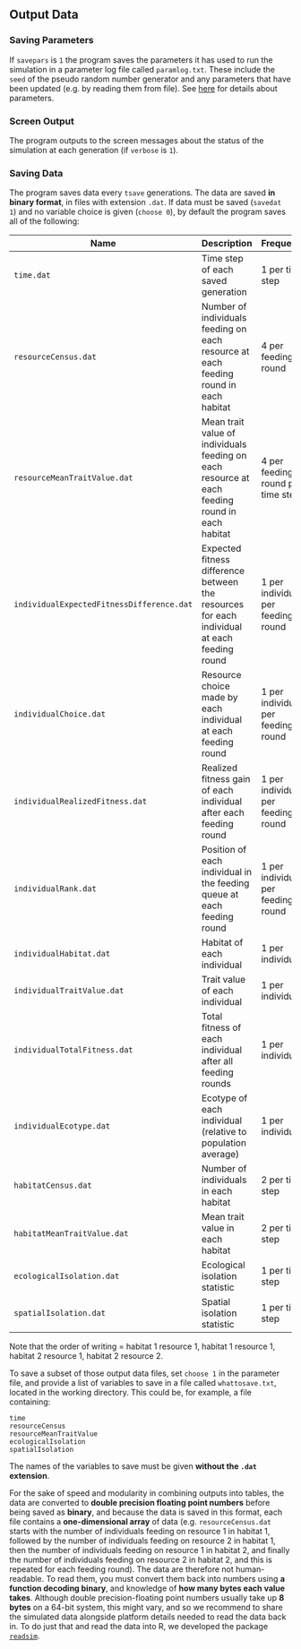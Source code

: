 ## Output Data

### Saving Parameters

If `savepars` is `1` the program saves the parameters it has used to run the simulation in a parameter log file called `paramlog.txt`. These include the `seed` of the pseudo random number generator and any parameters that have been updated (e.g. by reading them from file). See [here](PARAMETERS.md) for details about parameters.

### Screen Output

The program outputs to the screen messages about the status of the simulation at each generation (if `verbose` is `1`).

### Saving Data

The program saves data every `tsave` generations. The data are saved **in binary format**, in files with extension `.dat`. If data must be saved (`savedat 1`) and no variable choice is given (`choose 0`), by default the program saves all of the following:

| Name | Description | Frequency | 
|--|--|--|
| `time.dat` | Time step of each saved generation | 1 per time step |
| `resourceCensus.dat` | Number of individuals feeding on each resource at each feeding round in each habitat | 4 per feeding round |
| `resourceMeanTraitValue.dat` | Mean trait value of individuals feeding on each resource at each feeding round in each habitat | 4 per feeding round per time step |
| `individualExpectedFitnessDifference.dat` | Expected fitness difference between the resources for each individual at each feeding round | 1 per individual per feeding round |
| `individualChoice.dat` | Resource choice made by each individual at each feeding round | 1 per individual per feeding round |
| `individualRealizedFitness.dat` | Realized fitness gain of each individual after each feeding round | 1 per individual per feeding round |
| `individualRank.dat` | Position of each individual in the feeding queue at each feeding round | 1 per individual per feeding round |
| `individualHabitat.dat` | Habitat of each individual | 1 per individual |
| `individualTraitValue.dat` | Trait value of each individual | 1 per individual |
| `individualTotalFitness.dat` | Total fitness of each individual after all feeding rounds | 1 per individual |
| `individualEcotype.dat` | Ecotype of each individual (relative to population average) | 1 per individual |
| `habitatCensus.dat` | Number of individuals in each habitat | 2 per time step |
| `habitatMeanTraitValue.dat` | Mean trait value in each habitat | 2 per time step |
| `ecologicalIsolation.dat` | Ecological isolation statistic | 1 per time step |
| `spatialIsolation.dat` | Spatial isolation statistic | 1 per time step |

Note that the order of writing = habitat 1 resource 1, habitat 1 resource 1, habitat 2 resource 1, habitat 2 resource 2.

To save a subset of those output data files, set `choose 1` in the parameter file, and provide a list of variables to save in a file called `whattosave.txt`, located in the working directory. This could be, for example, a file containing:

```
time
resourceCensus
resourceMeanTraitValue
ecologicalIsolation
spatialIsolation
```

The names of the variables to save must be given **without the `.dat` extension**. 

For the sake of speed and modularity in combining outputs into tables, the data are converted to **double precision floating point numbers** before being saved as **binary**, and because the data is saved in this format, each file contains a **one-dimensional array** of data (e.g. `resourceCensus.dat` starts with the number of individuals feeding on resource 1 in habitat 1, followed by the number of individuals feeding on resource 2 in habitat 1, then the number of individuals feeding on resource 1 in habitat 2, and finally the number of individuals feeding on resource 2 in habitat 2, and this is repeated for each feeding round). The data are therefore not human-readable. To read them, you must convert them back into numbers using **a function decoding binary**, and knowledge of **how many bytes each value takes**. Although double precision-floating point numbers usually take up **8 bytes** on a 64-bit system, this might vary, and so we recommend to share the simulated data alongside platform details needed to read the data back in. To do just that and read the data into R, we developed the package [`readsim`](https://github.com/rscherrer/readsim).
